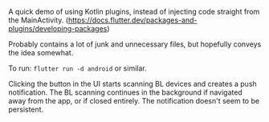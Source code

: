 A quick demo of using Kotlin plugins, instead of injecting code straight from the MainActivity. (https://docs.flutter.dev/packages-and-plugins/developing-packages)

Probably contains a lot of junk and unnecessary files, but hopefully conveys the idea somewhat.


To run: `flutter run -d android` or similar.

Clicking the button in the UI starts scanning BL devices and creates a push notification.
The BL scanning continues in the background if navigated away from the app, or if closed entirely. The notification doesn't seem to be persistent.
